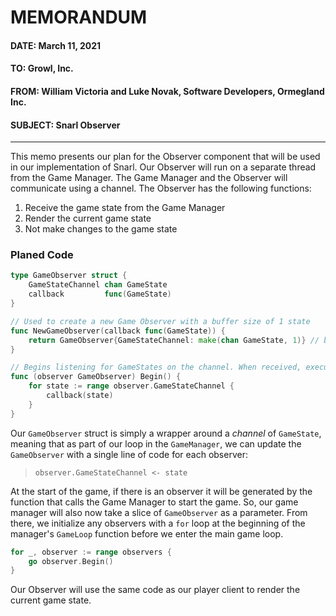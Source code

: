 # MEMORANDUM

#### DATE: March 11, 2021
#### TO: Growl, Inc.
#### FROM: William Victoria and Luke Novak, Software Developers, Ormegland Inc.
#### SUBJECT: Snarl Observer

---

This memo presents our plan for the Observer component that will be used in our implementation of Snarl. Our Observer will run on a separate thread from the Game Manager. The Game Manager and the Observer will communicate using a channel. The Observer has the following functions:

1. Receive the game state from the Game Manager
2. Render the current game state
3. Not make changes to the game state

### Planed Code

```Go
type GameObserver struct {
    GameStateChannel chan GameState
    callback         func(GameState)
}

// Used to create a new Game Observer with a buffer size of 1 state
func NewGameObserver(callback func(GameState)) {
    return GameObserver{GameStateChannel: make(chan GameState, 1)} // buffer size of 1
}

// Begins listening for GameStates on the channel. When received, executes the given callback
func (observer GameObserver) Begin() {
    for state := range observer.GameStateChannel {
        callback(state)
    }
}
```

Our `GameObserver` struct is simply a wrapper around a *channel* of `GameState`, meaning that
as part of our loop in the `GameManager`, we can update the `GameObserver` with a single line
of code for each observer:

> `observer.GameStateChannel <- state`

At the start of the game, if there is an observer it will be generated by the function that
calls the Game Manager to start the game. So, our game manager will also now take a slice of
`GameObserver` as a parameter. From there, we initialize any observers with a `for` loop at the 
beginning of the manager's `GameLoop` function before we enter the main game loop.

```Go
for _, observer := range observers {
    go observer.Begin()
}
```

Our Observer will use the same code as our player client to render the current game state.
